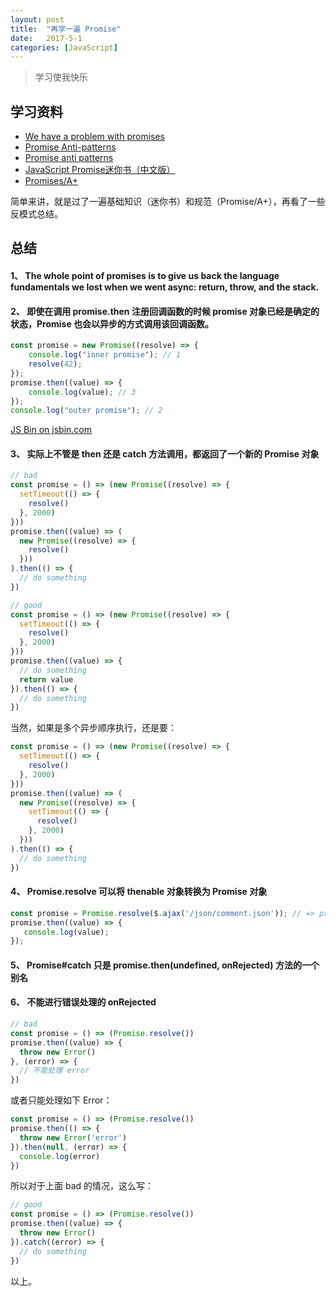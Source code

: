 ```yaml
---
layout: post
title:  "再学一遍 Promise"
date:   2017-5-1
categories: [JavaScript]
---
```


> 学习使我快乐

## 学习资料

- [We have a problem with promises](https://pouchdb.com/2015/05/18/we-have-a-problem-with-promises.html)
- [Promise Anti-patterns](http://taoofcode.net/promise-anti-patterns/)
- [Promise anti patterns](https://github.com/petkaantonov/bluebird/wiki/Promise-anti-patterns)
- [JavaScript Promise迷你书（中文版）](http://liubin.org/promises-book/)
- [Promises/A+](https://promisesaplus.com/)

简单来讲，就是过了一遍基础知识（迷你书）和规范（Promise/A+），再看了一些反模式总结。

## 总结

#### 1、 The whole point of promises is to give us back the language fundamentals we lost when we went async: return, throw, and the stack. 

#### 2、 即使在调用 promise.then 注册回调函数的时候 promise 对象已经是确定的状态，Promise 也会以异步的方式调用该回调函数。

```js
const promise = new Promise((resolve) => {
    console.log("inner promise"); // 1
    resolve(42);
});
promise.then((value) => {
    console.log(value); // 3
});
console.log("outer promise"); // 2
```
<a class="jsbin-embed" href="http://jsbin.com/cebema/embed?js,console">JS Bin on jsbin.com</a><script src="http://static.jsbin.com/js/embed.min.js?3.41.10"></script>

#### 3、 实际上不管是 then 还是 catch 方法调用，都返回了一个新的 Promise 对象

```js
// bad
const promise = () => (new Promise((resolve) => {
  setTimeout(() => {
    resolve()
  }, 2000)
}))
promise.then((value) => (
  new Promise((resolve) => {
    resolve()
  }))
).then(() => {
  // do something
})
```

```js
// good
const promise = () => (new Promise((resolve) => {
  setTimeout(() => {
    resolve()
  }, 2000)
}))
promise.then((value) => {
  // do something
  return value
}).then(() => {
  // do something
})
```

当然，如果是多个异步顺序执行，还是要：

```js
const promise = () => (new Promise((resolve) => {
  setTimeout(() => {
    resolve()
  }, 2000)
}))
promise.then((value) => (
  new Promise((resolve) => {
    setTimeout(() => {
      resolve()
    }, 2000)
  }))
).then(() => {
  // do something
})
```

#### 4、 Promise.resolve 可以将 thenable 对象转换为 Promise 对象

```js
const promise = Promise.resolve($.ajax('/json/comment.json')); // => promise 对象
promise.then((value) => {
   console.log(value);
});
```

#### 5、 Promise#catch 只是 promise.then(undefined, onRejected) 方法的一个别名

#### 6、 不能进行错误处理的 onRejected

```js
// bad
const promise = () => (Promise.resolve())
promise.then((value) => {
  throw new Error()
}, (error) => {
  // 不能处理 error
})
```

或者只能处理如下 Error：

```js
const promise = () => (Promise.resolve())
promise.then(() => {
  throw new Error('error')
}).then(null, (error) => {
  console.log(error)
})
```
所以对于上面 bad 的情况，这么写：

```js
// good
const promise = () => (Promise.resolve())
promise.then((value) => {
  throw new Error()
}).catch((error) => {
  // do something
})
```

以上。
